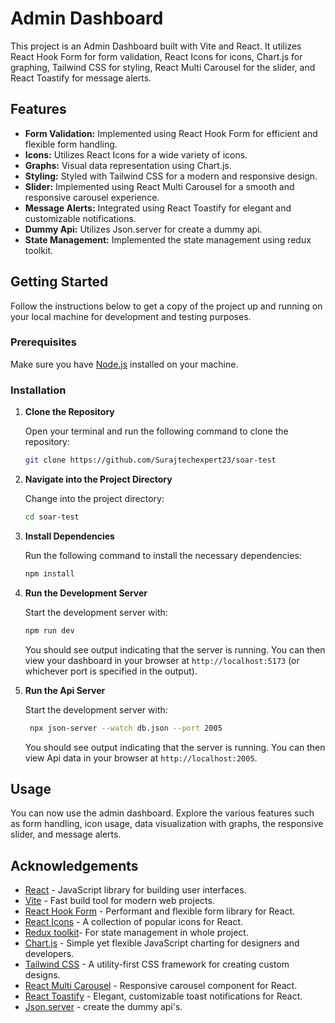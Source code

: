 # Admin Dashboard
 
This project is an Admin Dashboard built with Vite and React. It utilizes React Hook Form for form validation, React Icons for icons, Chart.js for graphing, Tailwind CSS for styling, React Multi Carousel for the slider, and React Toastify for message alerts.
 
## Features
 
- **Form Validation:** Implemented using React Hook Form for efficient and flexible form handling.
- **Icons:** Utilizes React Icons for a wide variety of icons.
- **Graphs:** Visual data representation using Chart.js.
- **Styling:** Styled with Tailwind CSS for a modern and responsive design.
- **Slider:** Implemented using React Multi Carousel for a smooth and responsive carousel experience.
- **Message Alerts:** Integrated using React Toastify for elegant and customizable notifications.
- **Dummy Api:** Utilizes Json.server for create a dummy api.
- **State Management:** Implemented the state management using redux toolkit.
 
## Getting Started
 
Follow the instructions below to get a copy of the project up and running on your local machine for development and testing purposes.
 
### Prerequisites
 
Make sure you have [Node.js](https://nodejs.org/) installed on your machine.
 
### Installation
 
1. **Clone the Repository**
 
   Open your terminal and run the following command to clone the repository:
 
   ```bash
   git clone https://github.com/Surajtechexpert23/soar-test
   ```
 
2. **Navigate into the Project Directory**
 
   Change into the project directory:
 
   ```bash
   cd soar-test
   ```
 
3. **Install Dependencies**
 
   Run the following command to install the necessary dependencies:
 
   ```bash
   npm install
   ```
 
4. **Run the Development Server**
 
   Start the development server with:
 
   ```bash
   npm run dev
   ```
 
   You should see output indicating that the server is running. You can then view your dashboard in your browser at `http://localhost:5173` (or whichever port is specified in the output).
 
4. **Run the Api Server**
 
   Start the development server with:
 
   ```bash
    npx json-server --watch db.json --port 2005
   ```
 
   You should see output indicating that the server is running. You can then view Api data in your browser at `http://localhost:2005`.
 
## Usage
 
You can now use the admin dashboard. Explore the various features such as form handling, icon usage, data visualization with graphs, the responsive slider, and message alerts.
 
 
## Acknowledgements
 
- [React](https://reactjs.org/) - JavaScript library for building user interfaces.
- [Vite](https://vitejs.dev/) - Fast build tool for modern web projects.
- [React Hook Form](https://react-hook-form.com/) - Performant and flexible form library for React.
- [React Icons](https://react-icons.github.io/react-icons/) - A collection of popular icons for React.
- [Redux toolkit](https://redux-toolkit.js.org/)- For state management in whole project.
- [Chart.js](https://www.chartjs.org/) - Simple yet flexible JavaScript charting for designers and developers.
- [Tailwind CSS](https://tailwindcss.com/) - A utility-first CSS framework for creating custom designs.
- [React Multi Carousel](https://github.com/Xolvio/react-multi-carousel) - Responsive carousel component for React.
- [React Toastify](https://fkhadra.github.io/react-toastify/) - Elegant, customizable toast notifications for React.
- [Json.server](https://www.npmjs.com/package/json-server) - create the dummy api's.